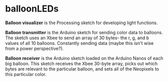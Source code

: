 # balloonLEDs

**Balloon visualizer** is the Processing sketch for developing light functions.

**Balloon transmitter** is the Arduino sketch for sending color data to balloons. The sketch uses an Xbee to send an array of 30 bytes- the r, g, and b values of all 10 balloons. Constantly sending data (maybe this isn't wise from a power perspective?).

**Balloon receiver** is the Arduino sketch loaded on the Arduino Nanos of each big balloon. This sketch receives the Xbee 30-byte array, picks out which bytes are relevant to the particular balloon, and sets all of the Neopixels to this particular color.
